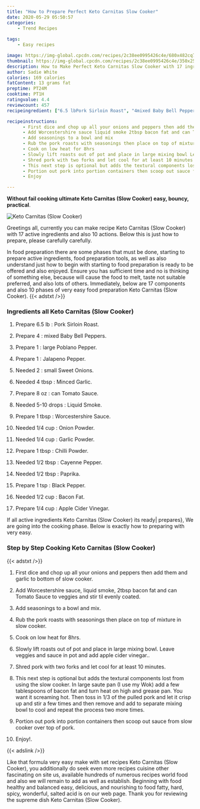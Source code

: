 ```yaml
---
title: "How to Prepare Perfect Keto Carnitas Slow Cooker"
date: 2020-05-29 05:50:57
categories:
    - Trend Recipes
    
tags:
    - Easy recipes

image: https://img-global.cpcdn.com/recipes/2c38ee0995426c4e/680x482cq70/keto-carnitas-slow-cooker-recipe-main-photo.jpg
thumbnail: https://img-global.cpcdn.com/recipes/2c38ee0995426c4e/350x250cq70/keto-carnitas-slow-cooker-recipe-main-photo.jpg
description: How to Make Perfect Keto Carnitas Slow Cooker with 17 ingredients and 10 stages of easy cooking.
author: Sadie White
calories: 169 calories
fatContent: 13 grams fat
preptime: PT24M
cooktime: PT1H
ratingvalue: 4.4
reviewcount: 457
recipeingredient: ["6.5 lbPork Sirloin Roast", "4mixed Baby Bell Peppers", "1large Poblano Pepper", "1Jalapeno Pepper", "2small Sweet Onions", "4 tbspMinced Garlic", "8 ozcan Tomato Sauce", "5-10 dropsLiquid Smoke", "1 tbspWorcestershire Sauce", "1/4 cupOnion Powder", "1/4 cupGarlic Powder", "1 tbspChilli Powder", "1/2 tbspCayenne Pepper", "1/2 tbspPaprika", "1 tspBlack Pepper", "1/2 cupBacon Fat", "1/4 cupApple Cider Vinegar"]

recipeinstructions: 
      - First dice and chop up all your onions and peppers then add them and garlic to bottom of slow cooker 
      - Add Worcestershire sauce liquid smoke 2tbsp bacon fat and can Tomato Sauce to veggies and stir til evenly coated 
      - Add seasonings to a bowl and mix 
      - Rub the pork roasts with seasonings then place on top of mixture in slow cooker 
      - Cook on low heat for 8hrs 
      - Slowly lift roasts out of pot and place in large mixing bowl Leave veggies and sauce in pot and add apple cider vinegar 
      - Shred pork with two forks and let cool for at least 10 minutes 
      - This next step is optional but adds the textural components lost from using the slow cooker In large saute pan I use my Wok add a few tablespoons of bacon fat and turn heat on high and grease pan You want it screaming hot Then toss in 13 of the pulled pork and let it crisp up and stir a few times and then remove and add to separate mixing bowl to cool and repeat the process two more times 
      - Portion out pork into portion containers then scoop out sauce from slow cooker over top of pork 
      - Enjoy

---
```




**Without fail cooking ultimate Keto Carnitas (Slow Cooker) easy, bouncy, practical**. 


![Keto Carnitas (Slow Cooker)](https://img-global.cpcdn.com/recipes/2c38ee0995426c4e/680x482cq70/keto-carnitas-slow-cooker-recipe-main-photo.jpg "Keto Carnitas (Slow Cooker)")




Greetings all, currently you can make recipe Keto Carnitas (Slow Cooker) with 17 active ingredients and also 10 actions. Below this is just how to prepare, please carefully carefully.

In food preparation there are some phases that must be done, starting to prepare active ingredients, food preparation tools, as well as also understand just how to begin with starting to food preparation is ready to be offered and also enjoyed. Ensure you has sufficient time and no is thinking of something else, because will cause the food to melt, taste not suitable preferred, and also lots of others. Immediately, below are 17 components and also 10 phases of very easy food preparation Keto Carnitas (Slow Cooker).
{{< adstxt />}}

### Ingredients all Keto Carnitas (Slow Cooker)


1. Prepare 6.5 lb : Pork Sirloin Roast.

1. Prepare 4 : mixed Baby Bell Peppers.

1. Prepare 1 : large Poblano Pepper.

1. Prepare 1 : Jalapeno Pepper.

1. Needed 2 : small Sweet Onions.

1. Needed 4 tbsp : Minced Garlic.

1. Prepare 8 oz : can Tomato Sauce.

1. Needed 5-10 drops : Liquid Smoke.

1. Prepare 1 tbsp : Worcestershire Sauce.

1. Needed 1/4 cup : Onion Powder.

1. Needed 1/4 cup : Garlic Powder.

1. Prepare 1 tbsp : Chilli Powder.

1. Needed 1/2 tbsp : Cayenne Pepper.

1. Needed 1/2 tbsp : Paprika.

1. Prepare 1 tsp : Black Pepper.

1. Needed 1/2 cup : Bacon Fat.

1. Prepare 1/4 cup : Apple Cider Vinegar.



If all active ingredients Keto Carnitas (Slow Cooker) its ready| prepares}, We are going into the cooking phase. Below is exactly how to preparing with very easy.

### Step by Step Cooking Keto Carnitas (Slow Cooker)

{{< adstxt />}}


1. First dice and chop up all your onions and peppers then add them and garlic to bottom of slow cooker.



1. Add Worcestershire sauce, liquid smoke, 2tbsp bacon fat and can Tomato Sauce to veggies and stir til evenly coated.



1. Add seasonings to a bowl and mix.



1. Rub the pork roasts with seasonings then place on top of mixture in slow cooker.



1. Cook on low heat for 8hrs.



1. Slowly lift roasts out of pot and place in large mixing bowl. Leave veggies and sauce in pot and add apple cider vinegar..



1. Shred pork with two forks and let cool for at least 10 minutes.



1. This next step is optional but adds the textural components lost from using the slow cooker. In large saute pan (I use my Wok) add a few tablespoons of bacon fat and turn heat on high and grease pan. You want it screaming hot. Then toss in 1/3 of the pulled pork and let it crisp up and stir a few times and then remove and add to separate mixing bowl to cool and repeat the process two more times.



1. Portion out pork into portion containers then scoop out sauce from slow cooker over top of pork.



1. Enjoy!.





{{< adslink />}}

Like that formula very easy make with set recipes Keto Carnitas (Slow Cooker), you additionally do seek even more recipes cuisine other fascinating on site us, available hundreds of numerous recipes world food and also we will remain to add as well as establish. Beginning with food healthy and balanced easy, delicious, and nourishing to food fatty, hard, spicy, wonderful, salted acid is on our web page. Thank you for reviewing the supreme dish Keto Carnitas (Slow Cooker).
